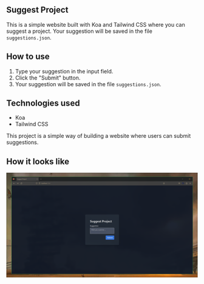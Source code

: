 ## Suggest Project

This is a simple website built with Koa and Tailwind CSS where you can suggest a project. Your suggestion will be saved in the file `suggestions.json`.

## How to use

1. Type your suggestion in the input field.
2. Click the "Submit" button.
3. Your suggestion will be saved in the file `suggestions.json`.

## Technologies used

* Koa
* Tailwind CSS

This project is a simple way of building a website where users can submit suggestions.

## How it looks like

![Screenshot of the website](./public/images/preview.png)


